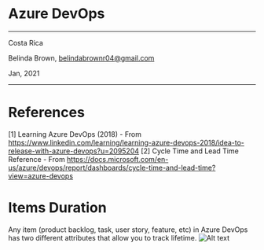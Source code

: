 # Azure DevOps 
----------

Costa Rica

Belinda Brown, belindabrownr04@gmail.com

Jan, 2021

----------


# References
[1] Learning Azure DevOps (2018) - From https://www.linkedin.com/learning/learning-azure-devops-2018/idea-to-release-with-azure-devops?u=2095204
[2] Cycle Time and Lead Time Reference - From https://docs.microsoft.com/en-us/azure/devops/report/dashboards/cycle-time-and-lead-time?view=azure-devops 


# Items Duration 
Any item (product backlog, task, user story, feature, etc) in Azure DevOps has two different attributes that allow you to track lifetime.
![Alt text](https://github.com/brown9804/Azure-DevOps_initial_path/blob/main/Azure/img/AzureDevOps/%5Bimg%5D_AzureDevOps%20-%20DurationCycle.png "Scrum life cycle ")

